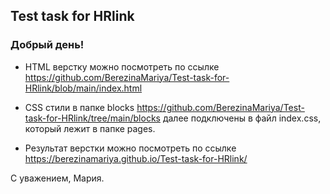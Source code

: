 ## Test task for HRlink

### Добрый день!

- HTML верстку можно посмотреть по ссылке https://github.com/BerezinaMariya/Test-task-for-HRlink/blob/main/index.html  

- CSS стили в папке blocks https://github.com/BerezinaMariya/Test-task-for-HRlink/tree/main/blocks
далее подключены в файл index.css, который лежит в папке pages.  

- Результат верстки можно посмотреть по ссылке https://berezinamariya.github.io/Test-task-for-HRlink/

С уважением, Мария.
